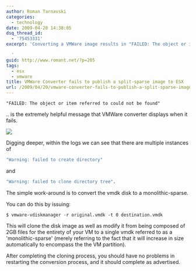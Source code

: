 ```yaml
---
author: Roman Tarnavski
categories:
  - technology
date: 2009-04-20 14:38:05
dsq_thread_id:
  - '75453331'
excerpt: 'Converting a VMWare image results in "FAILED: The object or item referred to could not be found". Included are the steps that will enable the conversion to complete successfully.

  '
guid: http://www.romant.net/?p=205
tags:
  - esx
  - vmware
title: VMWare Converter fails to publish a split-sparse image to ESX
url: /2009/04/20/vmware-converter-fails-to-publish-a-split-sparse-image-to-esx/
---
```


```
"FAILED: The object or item referred to could not be found"
```
.. is the extremely helpful message that VMWare converter displays when it fails.

![](/images/2009/04/vmware-conversion-status.jpg)

Digging deeper, within the logs we can see that there are multiple instances of

```sh
"Warning: failed to create directory"
```
and
```sh
"Warning: failed to clone directory tree".
```

The simple work-around is to convert the vmdk disk to a monolithic-sparse.

You can do this by issuing:

`$ vmware-vdiskmanager -r original.vmdk -t 0 destination.vmdk`

This will clone the disk image as well as modify it from being composed of 2GB files for the entirety of your VM to a single vmdk referred to as a 'monolithic-sparse' (merely referring to the fact that it will increase in size automatically to encompass the the VM partition).

After completing the cloning process, you should have no problems in restarting the conversion process, and it should complete as advertised.